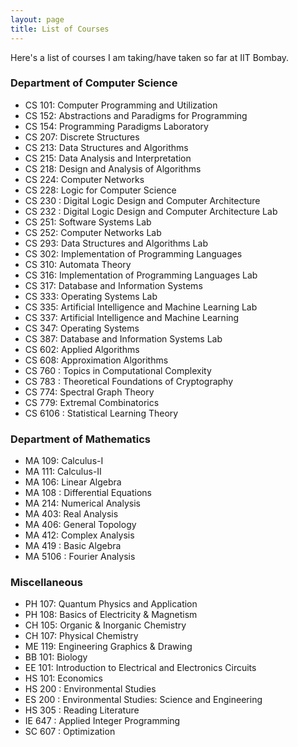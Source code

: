 ```yaml
---
layout: page
title: List of Courses
---
```


Here's a list of courses I am taking/have taken so far at IIT Bombay. 

### Department of Computer Science

* CS 101: Computer Programming and Utilization
* CS 152: Abstractions and Paradigms for Programming
* CS 154: Programming Paradigms Laboratory
* CS 207: Discrete Structures
* CS 213: Data Structures and Algorithms
* CS 215: Data Analysis and Interpretation
* CS 218: Design and Analysis of Algorithms
* CS 224: Computer Networks
* CS 228: Logic for Computer Science
* CS 230 : Digital Logic Design and Computer Architecture
* CS 232 : Digital Logic Design and Computer Architecture Lab
* CS 251: Software Systems Lab
* CS 252: Computer Networks Lab
* CS 293: Data Structures and Algorithms Lab
* CS 302: Implementation of Programming Languages
* CS 310: Automata Theory
* CS 316: Implementation of Programming Languages Lab
* CS 317: Database and Information Systems
* CS 333: Operating Systems Lab
* CS 335: Artificial Intelligence and Machine Learning Lab
* CS 337: Artificial Intelligence and Machine Learning
* CS 347: Operating Systems
* CS 387: Database and Information Systems Lab
* CS 602: Applied Algorithms 
* CS 608: Approximation Algorithms
* CS 760 : Topics in Computational Complexity
* CS 783 : Theoretical Foundations of Cryptography
* CS 774: Spectral Graph Theory 
* CS 779: Extremal Combinatorics
* CS 6106 : Statistical Learning Theory

### Department of Mathematics

* MA 109: Calculus-I
* MA 111: Calculus-II
* MA 106: Linear Algebra
* MA 108 : Differential Equations
* MA 214: Numerical Analysis
* MA 403: Real Analysis
* MA 406: General Topology
* MA 412: Complex Analysis
* MA 419 : Basic Algebra
* MA 5106 : Fourier Analysis

### Miscellaneous

* PH 107: Quantum Physics and Application
* PH 108: Basics of Electricity & Magnetism
* CH 105: Organic & Inorganic Chemistry
* CH 107: Physical Chemistry
* ME 119: Engineering Graphics & Drawing
* BB 101: Biology
* EE 101: Introduction to Electrical and Electronics Circuits
* HS 101: Economics
* HS 200 : Environmental Studies
* ES 200 : Environmental Studies: Science and Engineering
* HS 305 : Reading Literature
* IE 647 : Applied Integer Programming
* SC 607 : Optimization	